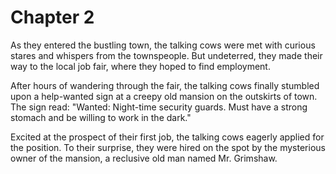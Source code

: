 # Chapter 2
As they entered the bustling town, the talking cows were met with curious stares and whispers from the townspeople. But undeterred, they made their way to the local job fair, where they hoped to find employment.

After hours of wandering through the fair, the talking cows finally stumbled upon a help-wanted sign at a creepy old mansion on the outskirts of town. The sign read: "Wanted: Night-time security guards. Must have a strong stomach and be willing to work in the dark."

Excited at the prospect of their first job, the talking cows eagerly applied for the position. To their surprise, they were hired on the spot by the mysterious owner of the mansion, a reclusive old man named Mr. Grimshaw.

